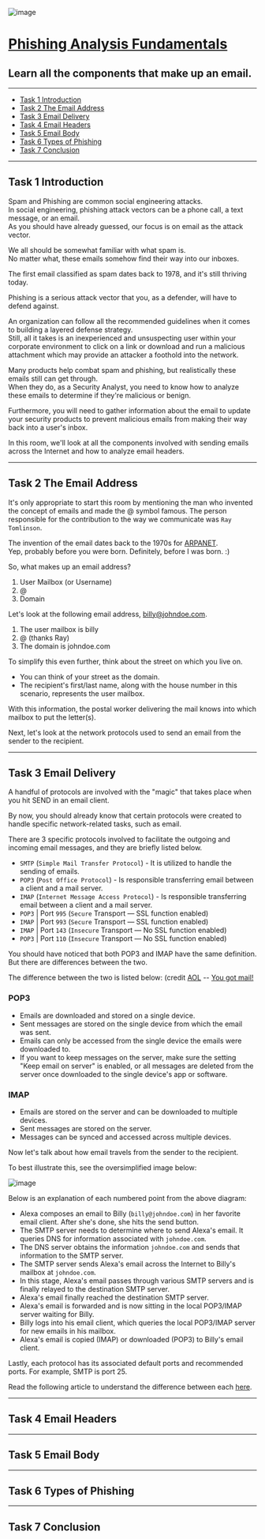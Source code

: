 ![image](https://user-images.githubusercontent.com/51442719/200470757-30173478-b9d7-4f16-bb82-3287f2658603.png)

# [Phishing Analysis Fundamentals](https://tryhackme.com/room/phishingemails1tryoe)

## Learn all the components that make up an email.

---

- [Task 1  Introduction](#task-1--introduction)
- [Task 2  The Email Address](#task-2--the-email-address)
- [Task 3  Email Delivery](#task-3--email-delivery)
- [Task 4  Email Headers](#task-4--email-headers)
- [Task 5  Email Body](#task-5--email-body)
- [Task 6  Types of Phishing](#task-6--types-of-phishing)
- [Task 7  Conclusion](#task-7--conclusion)

---

## Task 1  Introduction


Spam and Phishing are common social engineering attacks.  
In social engineering, phishing attack vectors can be a phone call, a text message, or an email.  
As you should have already guessed, our focus is on email as the attack vector.  

We all should be somewhat familiar with what spam is.  
No matter what, these emails somehow find their way into our inboxes. 

The first email classified as spam dates back to 1978, and it's still thriving today. 

Phishing is a serious attack vector that you, as a defender, will have to defend against.

An organization can follow all the recommended guidelines when it comes to building a layered defense strategy.  
Still, all it takes is an inexperienced and unsuspecting user within your corporate environment to click on a link or download and run a malicious attachment which may provide an attacker a foothold into the network. 

Many products help combat spam and phishing, but realistically these emails still can get through.  
When they do, as a Security Analyst, you need to know how to analyze these emails to determine if they're malicious or benign.

Furthermore, you will need to gather information about the email to update your security products to prevent malicious emails from making their way back into a user's inbox. 

In this room, we'll look at all the components involved with sending emails across the Internet and how to analyze email headers. 


---

## Task 2  The Email Address

It's only appropriate to start this room by mentioning the man who invented the concept of emails and made the @ symbol famous. The person responsible for the contribution to the way we communicate was `Ray Tomlinson`. 

The invention of the email dates back to the 1970s for [ARPANET](https://www.britannica.com/topic/ARPANET).  
Yep, probably before you were born. Definitely, before I was born. :) 

So, what makes up an email address?
1. User Mailbox (or Username)
2. @
3. Domain

Let's look at the following email address, billy@johndoe.com.

1. The user mailbox is billy
2. @ (thanks Ray)
3. The domain is johndoe.com

To simplify this even further, think about the street on which you live on.

- You can think of your street as the domain. 
- The recipient's first/last name, along with the house number in this scenario, represents the user mailbox. 

With this information, the postal worker delivering the mail knows into which mailbox to put the letter(s). 

Next, let's look at the network protocols used to send an email from the sender to the recipient.



---

## Task 3  Email Delivery

A handful of protocols are involved with the "magic" that takes place when you hit SEND in an email client. 

By now, you should already know that certain protocols were created to handle specific network-related tasks, such as email. 

There are 3 specific protocols involved to facilitate the outgoing and incoming email messages, and they are briefly listed below.

- `SMTP` (`Simple Mail Transfer Protocol`) - It is utilized to handle the sending of emails. 
- `POP3` (`Post Office Protocol`) - Is responsible transferring email between a client and a mail server. 
- `IMAP` (`Internet Message Access Protocol`) - Is responsible transferring email between a client and a mail server. 
- `POP3` | Port `995` (`Secure` Transport   — SSL function enabled)
- `IMAP` | Port `993` (`Secure` Transport   — SSL function enabled)
- `IMAP` | Port `143` (`Insecure` Transport — No SSL function enabled)
- `POP3` | Port `110` (`Insecure` Transport — No SSL function enabled)

You should have noticed that both POP3 and IMAP have the same definition. But there are differences between the two.

The difference between the two is listed below: (credit [AOL](https://help.aol.com/articles/what-is-the-difference-between-pop3-and-imap) -- [You got mail!](https://www.youtube.com/watch?v=gFBLiHpkcOk)

### POP3
- Emails are downloaded and stored on a single device.
- Sent messages are stored on the single device from which the email was sent.
- Emails can only be accessed from the single device the emails were downloaded to.
- If you want to keep messages on the server, make sure the setting "Keep email on server" is enabled, or all messages are deleted from the server once downloaded to the single device's app or software.

### IMAP
- Emails are stored on the server and can be downloaded to multiple devices.
- Sent messages are stored on the server.
- Messages can be synced and accessed across multiple devices.

Now let's talk about how email travels from the sender to the recipient.

To best illustrate this, see the oversimplified image below:

![image](https://user-images.githubusercontent.com/51442719/200478065-b2a70769-d067-4c2b-8901-c739223e1ead.png)

Below is an explanation of each numbered point from the above diagram:

- Alexa composes an email to Billy (`billy@johndoe.com`) in her favorite email client. After she's done, she hits the send button.
- The SMTP server needs to determine where to send Alexa's email. It queries DNS for information associated with `johndoe.com`. 
- The DNS server obtains the information `johndoe.com` and sends that information to the SMTP server. 
- The SMTP server sends Alexa's email across the Internet to Billy's mailbox at `johndoe.com`.
- In this stage, Alexa's email passes through various SMTP servers and is finally relayed to the destination SMTP server. 
- Alexa's email finally reached the destination SMTP server.
- Alexa's email is forwarded and is now sitting in the local POP3/IMAP server waiting for Billy. 
- Billy logs into his email client, which queries the local POP3/IMAP server for new emails in his mailbox.
- Alexa's email is copied (IMAP) or downloaded (POP3) to Billy's email client. 

Lastly, each protocol has its associated default ports and recommended ports. For example, SMTP is port 25.

Read the following article to understand the difference between each [here](https://help.dreamhost.com/hc/en-us/articles/215612887-Email-client-protocols-and-port-numbers).



---

## Task 4  Email Headers

---

## Task 5  Email Body

---

## Task 6  Types of Phishing

---

## Task 7  Conclusion

